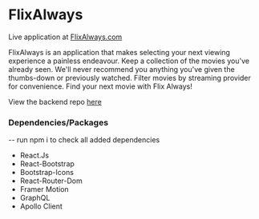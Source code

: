 # FlixAlways



Live application at [FlixAlways.com]

FlixAlways is an application that makes selecting your next viewing experience a painless endeavour. Keep a collection of the movies you've already seen. We'll never recommend you anything you've given the thumbs-down or previously watched. Filter movies by streaming provider for convenience. Find your next movie with Flix Always!


View the backend repo [here]


### Dependencies/Packages

-- run npm i to check all added dependencies

- React.Js
- React-Bootstrap
- Bootstrap-Icons
- React-Router-Dom
- Framer Motion
- GraphQL
- Apollo Client




[FlixAlways.com]: https://www.flixalways.com

[here]: https://github.com/DoctorZulu/Stream-Helper-API

